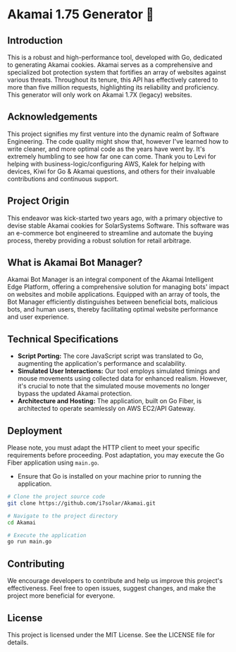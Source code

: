 # Akamai 1.75 Generator 🤖

## Introduction
This is a robust and high-performance tool, developed with Go, dedicated to generating Akamai cookies. Akamai serves as a comprehensive and specialized bot protection system that fortifies an array of websites against various threats. Throughout its tenure, this API has effectively catered to more than five million requests, highlighting its reliability and proficiency. This generator will only work on Akamai 1.7X (legacy) websites.

## Acknowledgements
This project signifies my first venture into the dynamic realm of Software Engineering. The code quality might show that, however I've learned how to write cleaner, and more optimal code as the years have went by. It's extremely humbling to see how far one can come. Thank you to Levi for helping with business-logic/configuring AWS, Kalek for helping with devices, Kiwi for Go & Akamai questions, and others for their invaluable contributions and continuous support.

## Project Origin
This endeavor was kick-started two years ago, with a primary objective to devise stable Akamai cookies for SolarSystems Software. This software was an e-commerce bot engineered to streamline and automate the buying process, thereby providing a robust solution for retail arbitrage.

## What is Akamai Bot Manager?
Akamai Bot Manager is an integral component of the Akamai Intelligent Edge Platform, offering a comprehensive solution for managing bots' impact on websites and mobile applications. Equipped with an array of tools, the Bot Manager efficiently distinguishes between beneficial bots, malicious bots, and human users, thereby facilitating optimal website performance and user experience.

## Technical Specifications
* **Script Porting:** The core JavaScript script was translated to Go, augmenting the application's performance and scalability.
* **Simulated User Interactions:** Our tool employs simulated timings and mouse movements using collected data for enhanced realism. However, it's crucial to note that the simulated mouse movements no longer bypass the updated Akamai protection.
* **Architecture and Hosting:** The application, built on Go Fiber, is architected to operate seamlessly on AWS EC2/API Gateway.

## Deployment
Please note, you must adapt the HTTP client to meet your specific requirements before proceeding. Post adaptation, you may execute the Go Fiber application using `main.go`.

* Ensure that Go is installed on your machine prior to running the application.

```bash
# Clone the project source code
git clone https://github.com/i7solar/Akamai.git

# Navigate to the project directory
cd Akamai

# Execute the application
go run main.go
```

## Contributing
We encourage developers to contribute and help us improve this project's effectiveness. Feel free to open issues, suggest changes, and make the project more beneficial for everyone.

## License
This project is licensed under the MIT License. See the LICENSE file for details.
